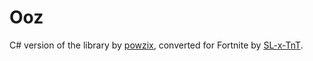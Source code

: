 # Ooz

C# version of the library by [powzix](https://github.com/powzix/ooz), converted for Fortnite by [SL-x-TnT](https://github.com/SL-x-TnT).
